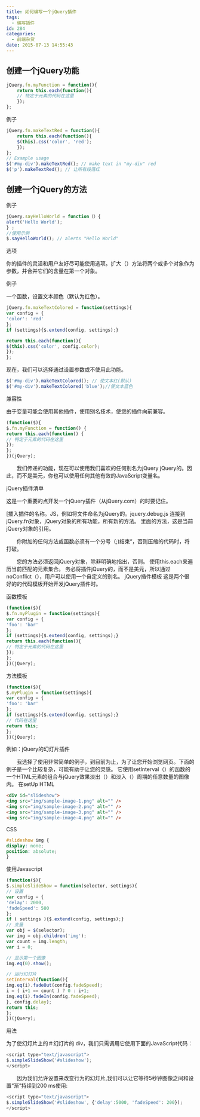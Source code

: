 ```yaml
---
title: 如何编写一个jQuery插件
tags:
  - 编写插件
id: 284
categories:
  - 前端杂货
date: 2015-07-13 14:55:43
---
```


## **创建一个jQuery功能**
```javascript
jQuery.fn.myFunction = function(){
    return this.each(function(){
    // 特定于元素的代码在这里
    });
};
```
例子
```javascript
jQuery.fn.makeTextRed = function(){
    return this.each(function(){
    $(this).css('color', 'red');
    });
};
// Example usage
$('#my-div').makeTextRed(); // make text in "my-div" red
$('p').makeTextRed(); // 让所有段落红
```
## **创建一个jQuery的方法**
例子
```javascript
jQuery.sayHelloWorld = function（）{
alert('Hello World');
} ;
//使用示例
$.sayHelloWorld(); // alerts "Hello World"
```

选项

你的插件的灵活和用户友好尽可能使用选项。扩大（）方法将两个或多个对象作为参数，并合并它们的含量在第一个对象。

例子

一个函数，设置文本颜色（默认为红色）。
```javascript
jQuery.fn.makeTextColored = function(settings){
var config = {
'color': 'red'
};
if (settings){$.extend(config, settings);}

return this.each(function(){
$(this).css('color', config.color);
});
};
```

现在，我们可以选择通过设置参数或不使用此功能。
```javascript
$('#my-div').makeTextColored(); // 使文本红(默认)
$('#my-div').makeTextColored('blue');//使文本蓝色
```

兼容性

由于变量可能会使用其他插件，使用别名技术，使您的插件向前兼容。
```javascript
(function($){
$.fn.myFunction = function() {
return this.each(function() {
// 特定于元素的代码在这里
});
};
})(jQuery);
```
&emsp;&emsp;我们传递的功能，现在可以使用我们喜欢的任何别名为jQuery jQuery的。因此，而不是美元，你也可以使用任何其他有效的JavaScript变量名。

jQuery插件清单

这是一个重要的点开发一个jQuery插件（从jQuery.com）的时要记住。

[插入插件的名称。JS，例如将文件命名为jQuery的。jquery.debug.js
连接到jQuery.fn对象，jQuery对象的所有功能，所有新的方法。
里面的方法，这是当前jQuery对象的引用。

&emsp;&emsp;你附加的任何方法或函数必须有一​​个分号（;)结束“，否则压缩的代码时，将打破。

&emsp;&emsp;您的方法必须返回jQuery对象，除非明确地指出，否则。
使用this.each来遍历当前匹配的元素集合。
务必将插件jQuery的，而不是美元，所以通过noConflict（），用户可以使用一个自定义的别名。
jQuery插件模板
这是两个很好的的代码模板开始开发jQuery插件时。

函数模板
```javascript
(function($){
$.fn.myPlugin = function(settings){
var config = {
'foo': 'bar'
};
if (settings){$.extend(config, settings);}
return this.each(function(){
// 特定于元素的代码在这里
});
};
})(jQuery);
```
方法模板
```javascript
(function($){
$.myPlugin = function(settings){
var config = {
'foo': 'bar'
};
if (settings){$.extend(config, settings);}
// 代码在这里
return this;
};
})(jQuery);
```
例如：jQuery的幻灯片插件

&emsp;&emsp;我选择了使用非常简单的例子，到目前为止，为了让您开始浏览网页。下面的例子是一个比较复杂，可能有助于让您的灵感。
它使用setInterval（）的函数的一个HTML元素的组合与jQuery效果淡出（）和淡入（）周期的任意数量的图像内。
在setUp
HTML
```html
<div id="slideshow">
<img src="img/sample-image-1.png" alt="" />
<img src="img/sample-image-2.png" alt="" />
<img src="img/sample-image-3.png" alt="" />
<img src="img/sample-image-4.png" alt="" />
```

CSS
```css
#slideshow img {
display: none;
position: absolute;
}
```
使用Javascript
```javascript
(function($){
$.simpleSlideShow = function(selector, settings){
// 设置
var config = {
'delay': 2000,
'fadeSpeed': 500
};
if ( settings ){$.extend(config, settings);}
// 变量
var obj = $(selector);
var img = obj.children('img');
var count = img.length;
var i = 0;

// 显示第一个图像
img.eq(0).show();

// 运行幻灯片
setInterval(function(){
img.eq(i).fadeOut(config.fadeSpeed);
i = ( i+1 == count ) ? 0 : i+1;
img.eq(i).fadeIn(config.fadeSpeed);
}, config.delay);
return this;
};
})(jQuery);
```
用法

为了使幻灯片上的＃幻灯片的 div，我们只需调用它使用下面的JavaScript代码：
```javascript
<script type="text/javascript">
$.simpleSlideShow('#slideshow');
</script>
```
&emsp;&emsp;因为我们允许设置来改变行为的幻灯片,我们可以让它等待5秒钟图像之间和设置“渐”持续到200 ms使用:
```javascript
<script type="text/javascript">
$.simpleSlideShow('#slideshow', {'delay':5000, 'fadeSpeed': 200});
</script>
```